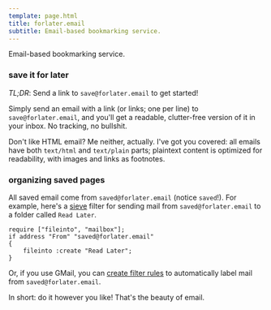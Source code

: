 ```yaml
---
template: page.html
title: forlater.email
subtitle: Email-based bookmarking service.
---
```


Email-based bookmarking service.

### save it for later

*TL;DR*: Send a link to `save@forlater.email` to get started!

Simply send an email with a link (or links; one per line) to
`save@forlater.email`, and you'll get a readable, clutter-free version
of it in your inbox. No tracking, no bullshit.

Don't like HTML email? Me neither, actually. I've got you covered: all
emails have both `text/html` and `text/plain` parts; plaintext content
is optimized for readability, with images and links as footnotes.

### organizing saved pages

All saved email come from `saved@forlater.email` (notice `saved`!). For
example, here's a [sieve](http://sieve.info/) filter for sending mail
from `saved@forlater.email` to a folder called `Read Later`.

```sieve
require ["fileinto", "mailbox"];
if address "From" "saved@forlater.email"
{
    fileinto :create "Read Later";
}
```

Or, if you use GMail, you can [create filter
rules](https://support.google.com/mail/answer/6579?hl=en#zippy=%2Ccreate-a-filter)
to automatically label mail from `saved@forlater.email`.

In short: do it however you like! That's the beauty of email.
